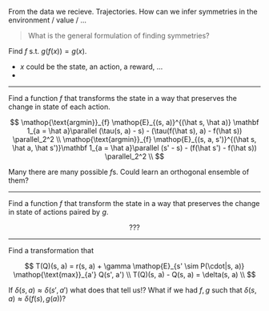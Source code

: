 From the data we recieve. Trajectories. How can we infer symmetries in the environment / value / ...

> What is the general formulation of finding symmetries?

Find $f$ s.t. $g(f(x)) = g(x)$.
- $x$ could be the state, an action, a reward, ...
-

***

Find a function $f$ that transforms the state in a way that preserves the change in state of each action.

$$
\mathop{\text{argmin}}_{f} \mathop{E}_{(s, a)}^{(\hat s, \hat a)} \mathbf 1_{a = \hat a}\parallel (\tau(s, a) - s) - (\tau(f(\hat s), a) - f(\hat s)) \parallel_2^2 \\
\mathop{\text{argmin}}_{f} \mathop{E}_{(s, a, s')}^{(\hat s, \hat a, \hat s')}\mathbf 1_{a = \hat a}\parallel (s' - s) - (f(\hat s') - f(\hat s)) \parallel_2^2 \\
$$

Many there are many possible $f$s. Could learn an orthogonal ensemble of them?

***

Find a function $f$ that transform the state in a way that preserves the change in state of actions paired by $g$.

$$
???
$$


***

Find a transformation that

$$
T(Q)(s, a) = r(s, a) +  \gamma \mathop{E}_{s' \sim P(\cdot|s, a)} \mathop{\text{max}}_{a'} Q(s', a') \\
T(Q)(s, a) - Q(s, a) = \delta(s, a) \\
$$

If $\delta(s, a) \approx \delta(s', a')$ what does that tell us!?
What if we had $f, g$ such that $\delta(s, a) \approx \delta(f(s), g(a))$?
